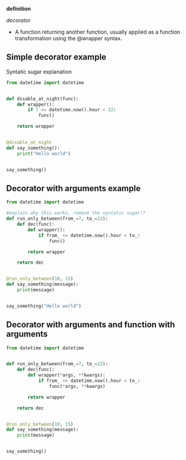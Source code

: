 **definition**

_decorator_ 
- A function returning another function, usually applied as a function transformation using the @wrapper syntax. 

## Simple decorator example
Syntatic sugar explanation
```python
from datetime import datetime


def disable_at_night(func):
    def wrapper():
        if 7 <= datetime.now().hour < 22:
            func()

    return wrapper


@disable_at_night
def say_something():
    print("Hello world")


say_something()
```


## Decorator with arguments example

```python
from datetime import datetime

#explain why this works, remove the syntatic sugar!?
def run_only_between(from_=7, to_=22):
    def dec(func):
        def wrapper():
            if from_ <= datetime.now().hour < to_:
                func()

        return wrapper

    return dec


@run_only_between(10, 15)
def say_something(message):
    print(message)


say_something("Hello world")
```

## Decorator with arguments and function with arguments
```python
from datetime import datetime


def run_only_between(from_=7, to_=22):
    def dec(func):
        def wrapper(*args, **kwargs):
            if from_ <= datetime.now().hour < to_:
                func(*args, **kwargs)

        return wrapper

    return dec


@run_only_between(10, 15)
def say_something(message):
    print(message)


say_something()

```
